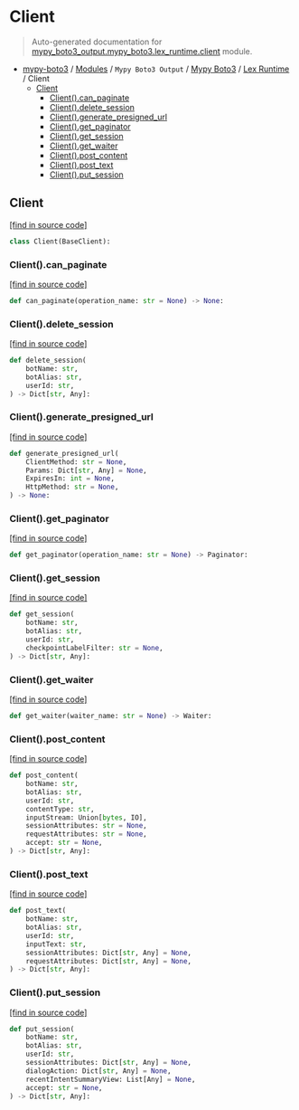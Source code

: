 # Client

> Auto-generated documentation for [mypy_boto3_output.mypy_boto3.lex_runtime.client](https://github.com/vemel/mypy_boto3/blob/master/mypy_boto3_output/mypy_boto3/lex_runtime/client.py) module.

- [mypy-boto3](../../../README.md#mypy_boto3) / [Modules](../../../MODULES.md#mypy-boto3-modules) / `Mypy Boto3 Output` / [Mypy Boto3](../index.md#mypy-boto3) / [Lex Runtime](index.md#lex-runtime) / Client
    - [Client](#client)
        - [Client().can_paginate](#clientcan_paginate)
        - [Client().delete_session](#clientdelete_session)
        - [Client().generate_presigned_url](#clientgenerate_presigned_url)
        - [Client().get_paginator](#clientget_paginator)
        - [Client().get_session](#clientget_session)
        - [Client().get_waiter](#clientget_waiter)
        - [Client().post_content](#clientpost_content)
        - [Client().post_text](#clientpost_text)
        - [Client().put_session](#clientput_session)

## Client

[[find in source code]](https://github.com/vemel/mypy_boto3/blob/master/mypy_boto3_output/mypy_boto3/lex_runtime/client.py#L14)

```python
class Client(BaseClient):
```

### Client().can_paginate

[[find in source code]](https://github.com/vemel/mypy_boto3/blob/master/mypy_boto3_output/mypy_boto3/lex_runtime/client.py#L17)

```python
def can_paginate(operation_name: str = None) -> None:
```

### Client().delete_session

[[find in source code]](https://github.com/vemel/mypy_boto3/blob/master/mypy_boto3_output/mypy_boto3/lex_runtime/client.py#L21)

```python
def delete_session(
    botName: str,
    botAlias: str,
    userId: str,
) -> Dict[str, Any]:
```

### Client().generate_presigned_url

[[find in source code]](https://github.com/vemel/mypy_boto3/blob/master/mypy_boto3_output/mypy_boto3/lex_runtime/client.py#L27)

```python
def generate_presigned_url(
    ClientMethod: str = None,
    Params: Dict[str, Any] = None,
    ExpiresIn: int = None,
    HttpMethod: str = None,
) -> None:
```

### Client().get_paginator

[[find in source code]](https://github.com/vemel/mypy_boto3/blob/master/mypy_boto3_output/mypy_boto3/lex_runtime/client.py#L37)

```python
def get_paginator(operation_name: str = None) -> Paginator:
```

### Client().get_session

[[find in source code]](https://github.com/vemel/mypy_boto3/blob/master/mypy_boto3_output/mypy_boto3/lex_runtime/client.py#L41)

```python
def get_session(
    botName: str,
    botAlias: str,
    userId: str,
    checkpointLabelFilter: str = None,
) -> Dict[str, Any]:
```

### Client().get_waiter

[[find in source code]](https://github.com/vemel/mypy_boto3/blob/master/mypy_boto3_output/mypy_boto3/lex_runtime/client.py#L51)

```python
def get_waiter(waiter_name: str = None) -> Waiter:
```

### Client().post_content

[[find in source code]](https://github.com/vemel/mypy_boto3/blob/master/mypy_boto3_output/mypy_boto3/lex_runtime/client.py#L55)

```python
def post_content(
    botName: str,
    botAlias: str,
    userId: str,
    contentType: str,
    inputStream: Union[bytes, IO],
    sessionAttributes: str = None,
    requestAttributes: str = None,
    accept: str = None,
) -> Dict[str, Any]:
```

### Client().post_text

[[find in source code]](https://github.com/vemel/mypy_boto3/blob/master/mypy_boto3_output/mypy_boto3/lex_runtime/client.py#L69)

```python
def post_text(
    botName: str,
    botAlias: str,
    userId: str,
    inputText: str,
    sessionAttributes: Dict[str, Any] = None,
    requestAttributes: Dict[str, Any] = None,
) -> Dict[str, Any]:
```

### Client().put_session

[[find in source code]](https://github.com/vemel/mypy_boto3/blob/master/mypy_boto3_output/mypy_boto3/lex_runtime/client.py#L81)

```python
def put_session(
    botName: str,
    botAlias: str,
    userId: str,
    sessionAttributes: Dict[str, Any] = None,
    dialogAction: Dict[str, Any] = None,
    recentIntentSummaryView: List[Any] = None,
    accept: str = None,
) -> Dict[str, Any]:
```
